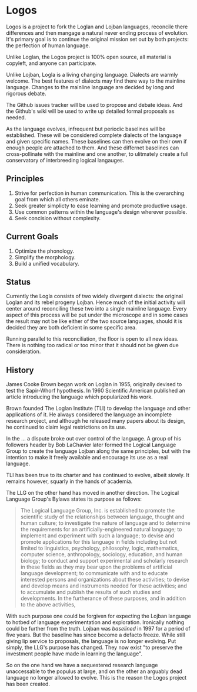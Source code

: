Logos
=====

Logos is a project to fork the Loglan and Lojban languages, reconcile there differences and then mangage a natural never ending process of evolution. It's primary goal is to continue the original mission set out by both projects: the perfection of human language.

Unlike Loglan, the Logos project is 100% open source, all material is copyleft, and anyone can participate.

Unlike Lojban, Logla is a living changing language. Dialects are warmly welcome. The best features of dialects may find there way to the mainline language. Changes to the mainline language are decided by long and rigorous debate.

The Github issues tracker will be used to propose and debate ideas. And the Github's wiki will be used to write up detailed formal proposals as needed.

As the language evolves, infrequent but periodic baselines will be established. These will be considered complete dialects of the language and given specific names. These baselines can then evolve on their own if enough people are attached to them. And these differnet baselines can cross-pollinate with the mainline and one another, to ulitmately create a full conservatory of interbreeding logical langauges.


## Principles

1. Strive for perfection in human communication. This is the overarching goal from which all others eminate.
2. Seek greater simplicty to ease learning and promote productive usage.
3. Use common patterns within the language's design wherever possible.
4. Seek concision without complexity. 


## Current Goals

1. Optimize the phonology.
2. Simplify the morphology.
3. Build a unified vocabulary.


## Status

Currently the Logla consists of two widely divergent dialects: the original Loglan and its rebel progeny Lojban. Hence much of the initial activity will center around reconciling these two into a single mainline language. Every aspect of this process will be put under the microscope and in some cases the result may not be like either of the two source languages, should it is decided they are both deficient in some specific area.

Running parallel to this reconciliation, the floor is open to all new ideas. There is nothing too radical or too minor that it should not be given due consideration. 


## History

James Cooke Brown began work on Loglan in 1955, originally devised to test the Sapir-Whorf hypothesis.
In 1960 Scientific American published an article introducing the language which popularized his work.

Brown founded The Loglan Institute (TLI) to develop the language and other applications of it. He always considered the language an incomplete research project, and although he released many papers about its design, he continued to claim legal restrictions on its use. 

In the ... a dispute broke out over control of the language. A group of his followers header by Bob LaChavier later formed the Logical Language Group to create the language Lojban along the same principles, but with the intention to make it freely available and encourage its use as a real language.

TLI has been true to its charter and has continued to evolve, albeit slowly. It remains however, squarly in the hands of academia.

The LLG on the other hand has moved in another direction. The Logical Language Group's Bylaws states its purpose as follows:

> The Logical Language Group, Inc. is established to promote the scientific study of the relationships between language, thought and human culture; to investigate the nature of language and to determine the requirements for an artificially-engineered natural language; to implement and experiment with such a language; to devise and promote applications for this language in fields including but not limited to linguistics, psychology, philosophy, logic, mathematics, computer science, anthropology, sociology, education, and human biology; to conduct and support experimental and scholarly research in these fields as they may bear upon the problems of artificial language development; to communicate with and to educate interested persons and organizations about these activities; to devise and develop means and instruments needed for these activities; and to accumulate and publish the results of such studies and developments. In the furtherance of these purposes, and in addition to the above activities, 

With such purpose one could be forgiven for expecting the Lojban language to hotbed of language experimentation and exploration. Ironically nothing could be further from the truth. Lojban was *baselined* in 1997 for a period of five years. But the baseline has since become a defacto freeze. While still giving lip service to proposals, the language is no longer evolving. Put simply, the LLG's purpose has changed. They now exist "to preserve the investment people have made in learning the language".

So on the one hand we have a sequestered research language unaccessable to the populus at large, and on the other an arguably dead language no longer allowed to evolve. This is the reason the Logos project has been created.
